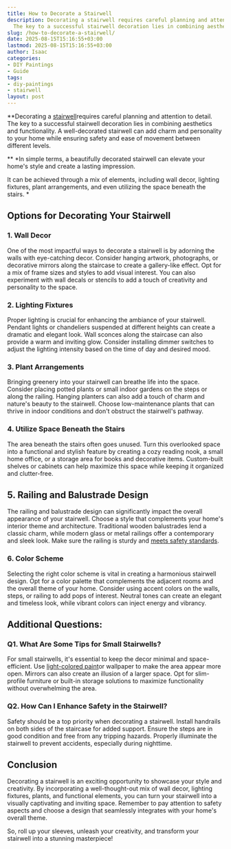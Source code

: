 ```yaml
---
title: How to Decorate a Stairwell
description: Decorating a stairwell requires careful planning and attention to detail.
  The key to a successful stairwell decoration lies in combining aesthetics and...
slug: /how-to-decorate-a-stairwell/
date: 2025-08-15T15:16:55+03:00
lastmod: 2025-08-15T15:16:55+03:00
author: Isaac
categories:
- DIY Paintings
- Guide
tags:
- diy-paintings
- stairwell
layout: post
---
```

**Decorating a [stairwell](https://pestpolicy.com/how-do-you-paint-a-ceiling-in-a-stairwell/)requires careful planning and attention to detail. The key to a successful stairwell decoration lies in combining aesthetics and functionality. A well-decorated stairwell can add charm and personality to your home while ensuring safety and ease of movement between different levels.

** *In simple terms, a beautifully decorated stairwell can elevate your home's style and create a lasting impression.

It can be achieved through a mix of elements, including wall decor, lighting fixtures, plant arrangements, and even utilizing the space beneath the stairs. *

##  Options for Decorating Your Stairwell

###  **1. Wall Decor**

One of the most impactful ways to decorate a stairwell is by adorning the walls with eye-catching decor. Consider hanging artwork, photographs, or decorative mirrors along the staircase to create a gallery-like effect. Opt for a mix of frame sizes and styles to add visual interest. You can also experiment with wall decals or stencils to add a touch of creativity and personality to the space.

###  **2. Lighting Fixtures**

Proper lighting is crucial for enhancing the ambiance of your stairwell. Pendant lights or chandeliers suspended at different heights can create a dramatic and elegant look. Wall sconces along the staircase can also provide a warm and inviting glow. Consider installing dimmer switches to adjust the lighting intensity based on the time of day and desired mood.

###  **3. Plant Arrangements**

Bringing greenery into your stairwell can breathe life into the space. Consider placing potted plants or small indoor gardens on the steps or along the railing. Hanging planters can also add a touch of charm and nature's beauty to the stairwell. Choose low-maintenance plants that can thrive in indoor conditions and don't obstruct the stairwell's pathway.

###  **4. Utilize Space Beneath the Stairs**

The area beneath the stairs often goes unused. Turn this overlooked space into a functional and stylish feature by creating a cozy reading nook, a small home office, or a storage area for books and decorative items. Custom-built shelves or cabinets can help maximize this space while keeping it organized and clutter-free.

##  **5. Railing and Balustrade Design**

The railing and balustrade design can significantly impact the overall appearance of your stairwell. Choose a style that complements your home's interior theme and architecture. Traditional wooden balustrades lend a classic charm, while modern glass or metal railings offer a contemporary and sleek look. Make sure the railing is sturdy and [meets safety standards](https://pestpolicy.com/best-automotive-hvlp-spray-gun-for-the-money/).

###  **6. Color Scheme**

Selecting the right color scheme is vital in creating a harmonious stairwell design. Opt for a color palette that complements the adjacent rooms and the overall theme of your home. Consider using accent colors on the walls, steps, or railing to add pops of interest. Neutral tones can create an elegant and timeless look, while vibrant colors can inject energy and vibrancy.

##  **Additional Questions:**

###  **Q1. What Are Some Tips for Small Stairwells?**

For small stairwells, it's essential to keep the decor minimal and space-efficient. Use [light-colored paint](https://pestpolicy.com/how-to-paint-a-stairwell/)or wallpaper to make the area appear more open. Mirrors can also create an illusion of a larger space. Opt for slim-profile furniture or built-in storage solutions to maximize functionality without overwhelming the area.

###  **Q2. How Can I Enhance Safety in the Stairwell?**

Safety should be a top priority when decorating a stairwell. Install handrails on both sides of the staircase for added support. Ensure the steps are in good condition and free from any tripping hazards. Properly illuminate the stairwell to prevent accidents, especially during nighttime.

##  **Conclusion**

Decorating a stairwell is an exciting opportunity to showcase your style and creativity. By incorporating a well-thought-out mix of wall decor, lighting fixtures, plants, and functional elements, you can turn your stairwell into a visually captivating and inviting space. Remember to pay attention to safety aspects and choose a design that seamlessly integrates with your home's overall theme.

So, roll up your sleeves, unleash your creativity, and transform your stairwell into a stunning masterpiece!
